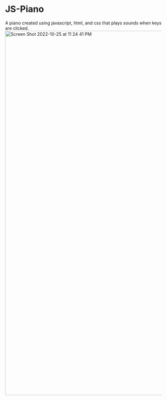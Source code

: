 # JS-Piano

A piano created using javascript, html, and css that plays sounds when keys are clicked.<img width="1173" alt="Screen Shot 2022-10-25 at 11 24 41 PM" src="https://user-images.githubusercontent.com/68624936/197927287-b5c4af65-354a-4898-aed5-230438a6dab5.png">
